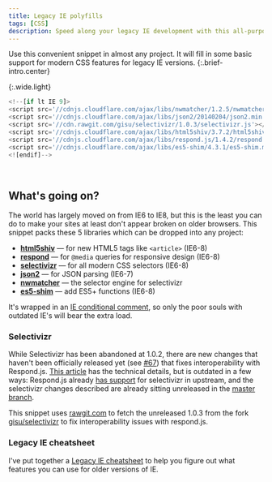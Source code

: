 ```yaml
---
title: Legacy IE polyfills
tags: [CSS]
description: Speed along your legacy IE development with this all-purpose 8-line snippet.
---
```


Use this convenient snippet in almost any project. It will fill in some basic support for modern CSS features for legacy IE versions.
{:.brief-intro.center}

{:.wide.light}
```js
<!--[if lt IE 9]>
<script src='//cdnjs.cloudflare.com/ajax/libs/nwmatcher/1.2.5/nwmatcher.min.js'></script>
<script src='//cdnjs.cloudflare.com/ajax/libs/json2/20140204/json2.min.js'></script>
<script src='//cdn.rawgit.com/gisu/selectivizr/1.0.3/selectivizr.js'></script>
<script src='//cdnjs.cloudflare.com/ajax/libs/html5shiv/3.7.2/html5shiv.min.js'></script>
<script src='//cdnjs.cloudflare.com/ajax/libs/respond.js/1.4.2/respond.js'></script>
<script src='//cdnjs.cloudflare.com/ajax/libs/es5-shim/4.3.1/es5-shim.min.js'></script>
<![endif]--> 
```

<br>

## What's going on?

The world has largely moved on from IE6 to IE8, but this is the least you can do to make your sites at least don't appear broken on older browsers. This snippet packs these 5 libraries which can be dropped into any project:

 - **[html5shiv]** — for new HTML5 tags like `<article>` (IE6-8)
 - **[respond]** — for `@media` queries for responsive design (IE6-8)
 - **[selectivizr]** — for all modern CSS selectors (IE6-8)
 - **[json2]** — for JSON parsing (IE6-7)
 - **[nwmatcher]** — the selector engine for selectivizr
 - **[es5-shim]** — add ES5+ functions (IE6-8)

It's wrapped in an [IE conditional comment][concom], so only the poor souls with outdated IE's will bear the extra load.

### Selectivizr
While Selectivizr has been abandoned at 1.0.2, there are new changes that haven't been officially released yet (see [#67](https://github.com/keithclark/selectivizr/issues/67)) that fixes interoperability with Respond.js. [This article](http://selectivizr.com/tests/respond) has the technical details, but is outdated in a few ways: Respond.js already [has support](https://github.com/scottjehl/Respond/pull/43) for selectivizr in upstream, and the selectivizr changes described are already sitting unreleased in the [master branch](https://github.com/keithclark/selectivizr).

This snippet uses [rawgit.com](http://rawgit.com/) to fetch the unreleased 1.0.3 from the fork [gisu/selectivizr](https://github.com/gisu/selectivizr) to fix interoperability issues with respond.js.

### Legacy IE cheatsheet
I've put together a [Legacy IE cheatsheet](http://ricostacruz.com/cheatsheets/ie.html) to help you figure out what features you can use for older versions of IE.

[html5shiv]: https://code.google.com/p/html5shiv/
[json2]: https://github.com/douglascrockford/JSON-js
[respond]: https://github.com/scottjehl/Respond
[selectivizr]: http://selectivizr.com/
[concom]: http://www.quirksmode.org/css/condcom.html
[NWmatcher]: http://javascript.nwbox.com/NWMatcher/
[es5-shim]: https://github.com/es-shims/es5-shim
